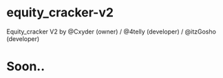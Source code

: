 # equity_cracker-v2
Equity_cracker V2 by @Cxyder (owner) / @4telly (developer) / @itzGosho (developer)

# Soon..
